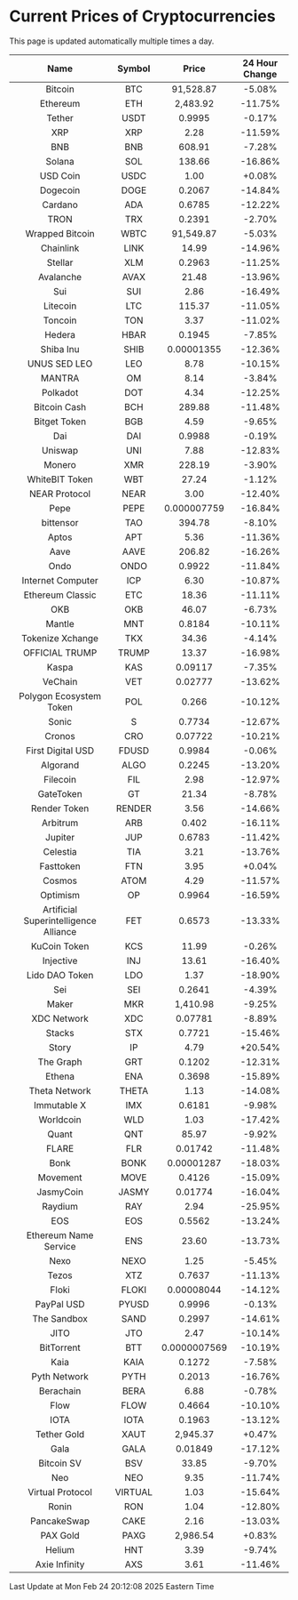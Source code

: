 # Current Prices of Cryptocurrencies
This page is updated automatically multiple times a day.

| Name | Symbol | Price | 24 Hour Change |
| :---: |:---:| :---: | :---: |
| Bitcoin | BTC | 91,528.87 | -5.08% |
| Ethereum | ETH | 2,483.92 | -11.75% |
| Tether | USDT | 0.9995 | -0.17% |
| XRP | XRP | 2.28 | -11.59% |
| BNB | BNB | 608.91 | -7.28% |
| Solana | SOL | 138.66 | -16.86% |
| USD Coin | USDC | 1.00 | +0.08% |
| Dogecoin | DOGE | 0.2067 | -14.84% |
| Cardano | ADA | 0.6785 | -12.22% |
| TRON | TRX | 0.2391 | -2.70% |
| Wrapped Bitcoin | WBTC | 91,549.87 | -5.03% |
| Chainlink | LINK | 14.99 | -14.96% |
| Stellar | XLM | 0.2963 | -11.25% |
| Avalanche | AVAX | 21.48 | -13.96% |
| Sui | SUI | 2.86 | -16.49% |
| Litecoin | LTC | 115.37 | -11.05% |
| Toncoin | TON | 3.37 | -11.02% |
| Hedera | HBAR | 0.1945 | -7.85% |
| Shiba Inu | SHIB | 0.00001355 | -12.36% |
| UNUS SED LEO | LEO | 8.78 | -10.15% |
| MANTRA | OM | 8.14 | -3.84% |
| Polkadot | DOT | 4.34 | -12.25% |
| Bitcoin Cash | BCH | 289.88 | -11.48% |
| Bitget Token | BGB | 4.59 | -9.65% |
| Dai | DAI | 0.9988 | -0.19% |
| Uniswap | UNI | 7.88 | -12.83% |
| Monero | XMR | 228.19 | -3.90% |
| WhiteBIT Token | WBT | 27.24 | -1.12% |
| NEAR Protocol | NEAR | 3.00 | -12.40% |
| Pepe | PEPE | 0.000007759 | -16.84% |
| bittensor | TAO | 394.78 | -8.10% |
| Aptos | APT | 5.36 | -11.36% |
| Aave | AAVE | 206.82 | -16.26% |
| Ondo | ONDO | 0.9922 | -11.84% |
| Internet Computer | ICP | 6.30 | -10.87% |
| Ethereum Classic | ETC | 18.36 | -11.11% |
| OKB | OKB | 46.07 | -6.73% |
| Mantle | MNT | 0.8184 | -10.11% |
| Tokenize Xchange | TKX | 34.36 | -4.14% |
| OFFICIAL TRUMP | TRUMP | 13.37 | -16.98% |
| Kaspa | KAS | 0.09117 | -7.35% |
| VeChain | VET | 0.02777 | -13.62% |
| Polygon Ecosystem Token | POL | 0.266 | -10.12% |
| Sonic | S | 0.7734 | -12.67% |
| Cronos | CRO | 0.07722 | -10.21% |
| First Digital USD | FDUSD | 0.9984 | -0.06% |
| Algorand | ALGO | 0.2245 | -13.20% |
| Filecoin | FIL | 2.98 | -12.97% |
| GateToken | GT | 21.34 | -8.78% |
| Render Token | RENDER | 3.56 | -14.66% |
| Arbitrum | ARB | 0.402 | -16.11% |
| Jupiter | JUP | 0.6783 | -11.42% |
| Celestia | TIA | 3.21 | -13.76% |
| Fasttoken | FTN | 3.95 | +0.04% |
| Cosmos | ATOM | 4.29 | -11.57% |
| Optimism | OP | 0.9964 | -16.59% |
| Artificial Superintelligence Alliance | FET | 0.6573 | -13.33% |
| KuCoin Token | KCS | 11.99 | -0.26% |
| Injective | INJ | 13.61 | -16.40% |
| Lido DAO Token | LDO | 1.37 | -18.90% |
| Sei | SEI | 0.2641 | -4.39% |
| Maker | MKR | 1,410.98 | -9.25% |
| XDC Network | XDC | 0.07781 | -8.89% |
| Stacks | STX | 0.7721 | -15.46% |
| Story | IP | 4.79 | +20.54% |
| The Graph | GRT | 0.1202 | -12.31% |
| Ethena | ENA | 0.3698 | -15.89% |
| Theta Network | THETA | 1.13 | -14.08% |
| Immutable X | IMX | 0.6181 | -9.98% |
| Worldcoin | WLD | 1.03 | -17.42% |
| Quant | QNT | 85.97 | -9.92% |
| FLARE | FLR | 0.01742 | -11.48% |
| Bonk | BONK | 0.00001287 | -18.03% |
| Movement | MOVE | 0.4126 | -15.09% |
| JasmyCoin | JASMY | 0.01774 | -16.04% |
| Raydium | RAY | 2.94 | -25.95% |
| EOS | EOS | 0.5562 | -13.24% |
| Ethereum Name Service | ENS | 23.60 | -13.73% |
| Nexo | NEXO | 1.25 | -5.45% |
| Tezos | XTZ | 0.7637 | -11.13% |
| Floki | FLOKI | 0.00008044 | -14.12% |
| PayPal USD | PYUSD | 0.9996 | -0.13% |
| The Sandbox | SAND | 0.2997 | -14.61% |
| JITO | JTO | 2.47 | -10.14% |
| BitTorrent | BTT | 0.0000007569 | -10.19% |
| Kaia | KAIA | 0.1272 | -7.58% |
| Pyth Network | PYTH | 0.2013 | -16.76% |
| Berachain | BERA | 6.88 | -0.78% |
| Flow | FLOW | 0.4664 | -10.10% |
| IOTA | IOTA | 0.1963 | -13.12% |
| Tether Gold | XAUT | 2,945.37 | +0.47% |
| Gala | GALA | 0.01849 | -17.12% |
| Bitcoin SV | BSV | 33.85 | -9.70% |
| Neo | NEO | 9.35 | -11.74% |
| Virtual Protocol | VIRTUAL | 1.03 | -15.64% |
| Ronin | RON | 1.04 | -12.80% |
| PancakeSwap | CAKE | 2.16 | -13.03% |
| PAX Gold | PAXG | 2,986.54 | +0.83% |
| Helium | HNT | 3.39 | -9.74% |
| Axie Infinity | AXS | 3.61 | -11.46% |

Last Update at Mon Feb 24 20:12:08 2025 Eastern Time